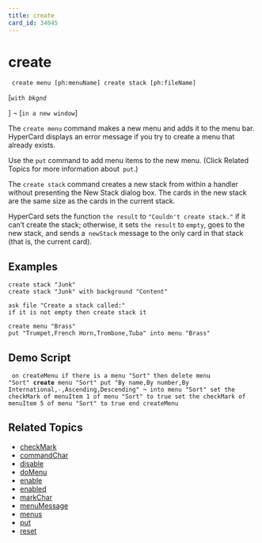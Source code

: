 ```yaml
---
title: create
card_id: 34045
---
```


# create

<code><pre>
create menu [ph:menuName]
create stack [ph:fileName]
</pre></code>

[<code>with <i>bkgnd
</pre></code>

</i> ] ¬               [<code>in a new window</code>]

The <code>create menu</code> command makes a new menu and adds it to the menu bar.   HyperCard displays an error message if you try to create a menu that already exists.

Use the <code>put</code> command to add menu items to the new menu. (Click Related Topics for more information about<code> put</code>.) 

The <code>create stack</code> command creates a new stack from within a handler without presenting the New Stack dialog box. The cards in the new stack are the same size as the cards in the current stack.

HyperCard sets the function <code>the result</code> to <code>"Couldn't create stack."</code> if it can’t create the stack; otherwise, it sets <code>the result</code> to <code>empty</code>, goes to the new stack, and sends  a<code> newStack</code> message to the only card in that stack (that is, the current card). 


## Examples

```
create stack "Junk"
create stack "Junk" with background "Content"

ask file "Create a stack called:"
if it is not empty then create stack it

create menu "Brass"
put "Trumpet,French Horn,Trombone,Tuba" into menu "Brass"
```

## Demo Script

<code><pre>
on createMenu
  if there is a menu "Sort" then delete menu "Sort"
  <b>create</b> menu "Sort"
  put "By name,By number,By International,-,Ascending,Descending" ¬
  into menu "Sort"
  set the checkMark of menuItem 1 of menu "Sort" to true
  set the checkMark of menuItem 5 of menu "Sort" to true
end createMenu
</pre></code>

## Related Topics

* [checkMark](/HyperTalkReference/properties/checkMark)
* [commandChar](/HyperTalkReference/properties/commandChar)
* [disable](/HyperTalkReference/commands/disable)
* [doMenu](/HyperTalkReference/commands/doMenu)
* [enable](/HyperTalkReference/commands/enable)
* [enabled](/HyperTalkReference/properties/enabled)
* [markChar](/HyperTalkReference/properties/markChar)
* [menuMessage](/HyperTalkReference/properties/menuMessage)
* [menus](/HyperTalkReference/functions/menus)
* [put](/HyperTalkReference/commands/put)
* [reset](/HyperTalkReference/commands/reset)
